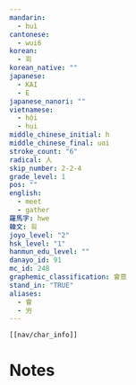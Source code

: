 ```yaml
---
mandarin:
  - huì
cantonese:
  - wui6
korean:
  - 회
korean_native: ""
japanese:
  - KAI
  - E
japanese_nanori: ""
vietnamese:
  - hội
  - hụi
middle_chinese_initial: h
middle_chinese_final: uɑi
stroke_count: "6"
radical: 人
skip_number: 2-2-4
grade_level: 1
pos: ""
english:
  - meet
  - gather
羅馬字: hwe
韓文: 훠
joyo_level: "2"
hsk_level: "1"
hanmun_edu_level: ""
danayo_id: 91
mc_id: 248
graphemic_classification: 會意
stand_in: "TRUE"
aliases:
  - 會
  - 屶
---
```

```meta-bind-embed
[[nav/char_info]]
```

# Notes
